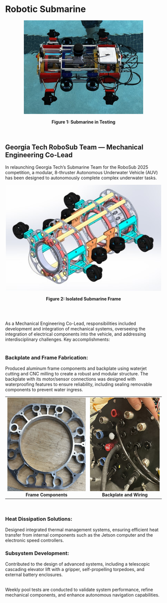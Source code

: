# Robotic Submarine
<div align="center">
  <img src="https://raw.githubusercontent.com/zgreenberg02/RoboticSubmarine/master/Images/RoboticSubmarine.jpg" alt="Robotic Submarine" height="300">
  <p><b>Figure 1: Submarine in Testing</b></p>
</div><br />

## Georgia Tech RoboSub Team — Mechanical Engineering Co-Lead
In relaunching Georgia Tech’s Submarine Team for the RoboSub 2025 competition, a modular, 8-thruster Autonomous Underwater Vehicle (AUV) has been designed to autonomously complete complex underwater tasks. <br />

<div align="center">
  <img src="https://raw.githubusercontent.com/zgreenberg02/RoboticSubmarine/master/Images/SubmarineFrame.jpg" alt="Isolated Submarine Frame" width="500">
  <p><b>Figure 2: Isolated Submarine Frame</b></p>
</div>
<br /><br />

As a Mechanical Engineering Co-Lead, responsibilities included development and integration of mechanical systems, overseeing the integration of electrical components into the vehicle, and addressing interdisciplinary challenges. Key accomplishments: <br /><br />

### Backplate and Frame Fabrication:
Produced aluminum frame components and backplate using waterjet cutting and CNC milling to create a robust and modular structure. The backplate with its motor/sensor connections was designed with waterproofing features to ensure reliability, including sealing removable components to prevent water ingress. <br />

<table>
  <tr>
    <td align="center">
      <img src="https://raw.githubusercontent.com/zgreenberg02/RoboticSubmarine/master/Images/FrameComponents.jpg?cache-bust=1" alt="Frame Components" height="300">
      <br><b>Frame Components</b>
    </td>
    <td align="center">
      <img src="https://raw.githubusercontent.com/zgreenberg02/RoboticSubmarine/master/Images/BackplateAndWiring.jpg" alt="Backplate and Wiring" height="300">
      <br><b>Backplate and Wiring</b>
    </td>
  </tr>
</table>
<br />

### Heat Dissipation Solutions:
Designed integrated thermal management systems, ensuring efficient heat transfer from internal components such as the Jetson computer and the electronic speed controllers.<br />

### Subsystem Development:
Contributed to the design of advanced systems, including a telescopic cascading elevator lift with a gripper, self-propelling torpedoes, and external battery enclosures.<br /><br />

Weekly pool tests are conducted to validate system performance, refine mechanical components, and enhance autonomous navigation capabilities.





